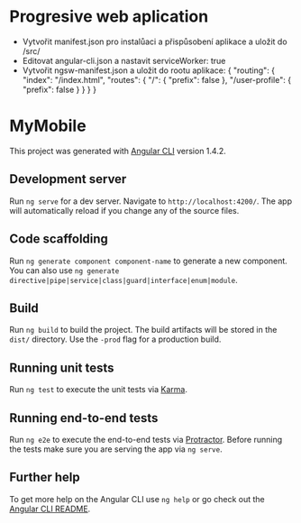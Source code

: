 # Progresive web aplication
- Vytvořit manifest.json pro instalůaci a přispůsobení aplikace a uložit do /src/
- Editovat angular-cli.json a nastavit serviceWorker: true
- Vytvořit ngsw-manifest.json a uložit do rootu aplikace:
{
  "routing": {
    "index": "/index.html",
    "routes": {
      "/": {
        "prefix": false
      },
      "/user-profile": {
        "prefix": false
      }
    }
  }
}


# MyMobile

This project was generated with [Angular CLI](https://github.com/angular/angular-cli) version 1.4.2.

## Development server

Run `ng serve` for a dev server. Navigate to `http://localhost:4200/`. The app will automatically reload if you change any of the source files.

## Code scaffolding

Run `ng generate component component-name` to generate a new component. You can also use `ng generate directive|pipe|service|class|guard|interface|enum|module`.

## Build

Run `ng build` to build the project. The build artifacts will be stored in the `dist/` directory. Use the `-prod` flag for a production build.

## Running unit tests

Run `ng test` to execute the unit tests via [Karma](https://karma-runner.github.io).

## Running end-to-end tests

Run `ng e2e` to execute the end-to-end tests via [Protractor](http://www.protractortest.org/).
Before running the tests make sure you are serving the app via `ng serve`.

## Further help

To get more help on the Angular CLI use `ng help` or go check out the [Angular CLI README](https://github.com/angular/angular-cli/blob/master/README.md).
